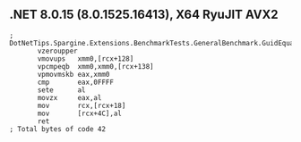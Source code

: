 ## .NET 8.0.15 (8.0.1525.16413), X64 RyuJIT AVX2
```assembly
; DotNetTips.Spargine.Extensions.BenchmarkTests.GeneralBenchmark.GuidEqualsTest()
       vzeroupper
       vmovups   xmm0,[rcx+128]
       vpcmpeqb  xmm0,xmm0,[rcx+138]
       vpmovmskb eax,xmm0
       cmp       eax,0FFFF
       sete      al
       movzx     eax,al
       mov       rcx,[rcx+18]
       mov       [rcx+4C],al
       ret
; Total bytes of code 42
```

